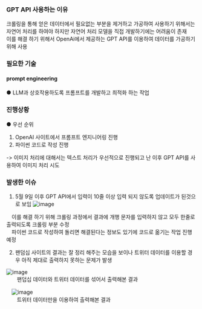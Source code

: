### GPT API 사용하는 이유

크롤링을 통해 얻은 데이터에서 필요없는 부분을 제거하고 가공하여 사용하기 위해서는 자연어 처리를 하여야 하지만 자연어 처리 모델을 직접 개발하기에는 어려움이 존재   
이를 해결 하기 위해서 OpenAi에서 제공하는 GPT API를 이용하여 데이터를 가공하기 위해 사용

### 필요한 기술

#### prompt engineering

● LLM과 상호작용하도록 프롬프트를 개발하고 최적화 하는 작업

### 진행상황   

● 우선 순위

1. OpenAI 사이트에서 프롬프트 엔지니어링 진행
2. 파이썬 코드로 작성 진행    

-> 이미지 처리에 대해서는 텍스트 처리가 우선적으로 진행되고 난 이후 GPT API를 사용하여 이미지 처리 시도

### 발생한 이슈

1. 5월 9일 이후 GPT API에서 입력이 10줄 이상 입력 되지 않도록 업데이트가 된것으로 보임
![image](https://github.com/indextrown/senior-project/assets/125960190/b6b8411a-3c56-453f-aac5-e91f31659a93)

　이를 해결 하기 위해 크롤링 과정에서 결과에 개행 문자를 입력하지 않고 모두 한줄로 출력되도록 크롤링 부분 수정    
  　파이썬 코드로 작성하여 돌리면 해결된다는 정보도 있기에 코드로 옮기는 작업 진행 예정

2. 팬덤십 사이트의 결과는 잘 정리 해주는 모습을 보이나 트위터 데이터를 이용할 경우 아직 제대로 출력하지 못하는 문제가 발생

![image](https://github.com/indextrown/senior-project/assets/125960190/d91ef32d-2439-482b-992e-a089434c0532)    
　　팬덥십 데이터와 트위터 데이터를 섞어서 출력해본 결과

　![image](https://github.com/indextrown/senior-project/assets/125960190/f4672022-70af-4075-8a8d-06c837bb34a7)    
　　트위터 데이터만을 이용하여 출력해본 결과
